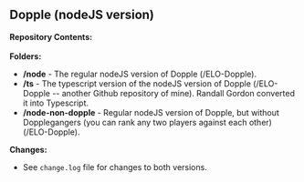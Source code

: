 <h2>Dopple (nodeJS version)</h2>

<strong>Repository Contents:</strong><br>
<br>
<strong>Folders:</strong>
* <strong>/node</strong> - The regular nodeJS version of Dopple (/ELO-Dopple).<br>
* <strong>/ts</strong> - The typescript version of the nodeJS version of Dopple (/ELO-Dopple -- another Github repository of mine).  Randall Gordon converted it into Typescript.<br>
* <strong>/node-non-dopple</strong> - Regular nodeJS version of Dopple, but without Dopplegangers (you can rank any two players against each other) (/ELO-Dopple).<br>

<strong>Changes:</strong>
* See <code>change.log</code> file for changes to both versions.

